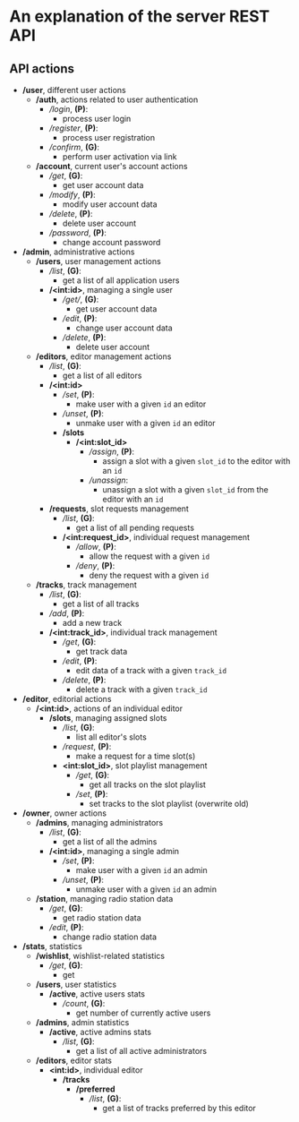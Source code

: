 # An explanation of the server REST API

## API actions

- **/user**, different user actions
    - **/auth**, actions related to user authentication
        - */login*, **(P)**:
            - process user login
        - */register*, **(P)**:
            - process user registration
        - */confirm*, **(G)**:
            - perform user activation via link
    - **/account**, current user's account actions
        - */get*, **(G)**:
            - get user account data
        - */modify*, **(P)**:
            - modify user account data
        - */delete*, **(P)**:
            - delete user account
        - */password*, **(P)**:
            - change account password
- **/admin**, administrative actions
    - **/users**, user management actions
        - */list*, **(G)**:
            - get a list of all application users
        - **/&lt;int:id&gt;**, managing a single user
            - */get/*, **(G)**:
                - get user account data
            - */edit*, **(P)**:
                - change user account data
            - */delete*, **(P)**:
                - delete user account
    - **/editors**, editor management actions
        - */list*, **(G)**:
            - get a list of all editors
        - **/&lt;int:id&gt;**
            - */set*, **(P)**:
                - make user with a given `id` an editor
            - */unset*, **(P)**:
                - unmake user with a given `id` an editor
            - **/slots**
                - **/&lt;int:slot_id&gt;**
                    - */assign*, **(P)**:
                        - assign a slot with a given `slot_id` to the editor with an `id`
                    - */unassign*:
                        - unassign a slot with a given `slot_id` from the editor with an `id`
        - **/requests**, slot requests management
            - */list*, **(G)**:
                - get a list of all pending requests
            - **/&lt;int:request_id&gt;**, individual request management
                - */allow*, **(P)**:
                    - allow the request with a given `id`
                - */deny*, **(P)**:
                    - deny the request with a given `id`
    - **/tracks**, track management
        - */list*, **(G)**:
            - get a list of all tracks
        - */add*, **(P)**:
            - add a new track
        - **/&lt;int:track_id&gt;**, individual track management
            - */get*, **(G)**:
                - get track data
            - */edit*, **(P)**:
                - edit data of a track with a given `track_id`
            - */delete*, **(P)**:
                - delete a track with a given `track_id`
- **/editor**, editorial actions
    - **/&lt;int:id&gt;**, actions of an individual editor
        - **/slots**, managing assigned slots
            - */list*, **(G)**:
                - list all editor's slots
            - */request*, **(P)**:
                - make a request for a time slot(s)
            - **&lt;int:slot_id&gt;**, slot playlist management
                - */get*, **(G)**:
                    - get all tracks on the slot playlist
                - */set*, **(P)**:
                    - set tracks to the slot playlist (overwrite old)
- **/owner**, owner actions
    - **/admins**, managing administrators
        - */list*, **(G)**:
            - get a list of all the admins
        - **/&lt;int:id&gt;**, managing a single admin
            - */set*, **(P)**:
                - make user with a given `id` an admin
            - */unset*, **(P)**:
                - unmake user with a given `id` an admin
    - **/station**, managing radio station data
        - */get*, **(G)**:
            - get radio station data
        - */edit*, **(P)**:
            - change radio station data
- **/stats**, statistics
    - **/wishlist**, wishlist-related statistics
        - */get*, **(G)**:
            - get
    - **/users**, user statistics
        - **/active**, active users stats
            - */count*, **(G)**:
                - get number of currently active users
    - **/admins**, admin statistics
        - **/active**, active admins stats
            - */list*, **(G)**:
                - get a list of all active administrators
    - **/editors**, editor stats
        - **&lt;int:id&gt;**, individual editor
            - **/tracks**
                - **/preferred**
                    - */list*, **(G)**:
                        - get a list of tracks preferred by this editor
